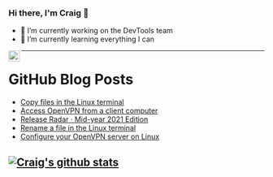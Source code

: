 ### Hi there, I'm Craig 👋

<!--
**CraigTeelFugro/CraigTeelFugro** is a ✨ _special_ ✨ repository because its `README.md` (this file) appears on your GitHub profile.

Here are some ideas to get you started:
-->

- 🔭 I’m currently working on the DevTools team
- 🌱 I’m currently learning everything I can

[<img align="left" alt="Craig Teel | LinkedIn" width="22px" src="https://cdn.jsdelivr.net/npm/simple-icons@v3/icons/linkedin.svg" />][linkedin]

---

# GitHub Blog Posts

<!-- BLOG-POST-LIST:START -->
- [Copy files in the Linux terminal](https://opensource.com/article/21/8/copy-files-linux-terminal)
- [Access OpenVPN from a client computer](https://opensource.com/article/21/7/openvpn-client)
- [Release Radar · Mid-year 2021 Edition](https://github.blog/2021-08-05-release-radar-jun-jul-2021/)
- [Rename a file in the Linux terminal](https://opensource.com/article/21/8/rename-file-linux-terminal)
- [Configure your OpenVPN server on Linux](https://opensource.com/article/21/7/openvpn-firewall)
<!-- BLOG-POST-LIST:END -->

## [![Craig's github stats](https://github-readme-stats.vercel.app/api?username=craigteelfugro)](https://github.com/anuraghazra/github-readme-stats)


[linkedin]: https://linkedin.com/in/craig-teel-b8786771
